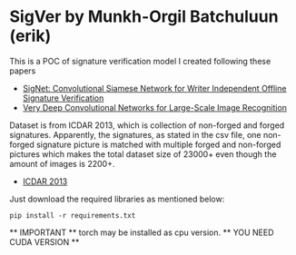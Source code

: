 # SigVer by Munkh-Orgil Batchuluun (erik)
This is a POC of signature verification model I created following these papers
- [SigNet: Convolutional Siamese Network for Writer Independent Offline Signature Verification](https://arxiv.org/abs/1707.02131)
- [Very Deep Convolutional Networks for Large-Scale Image Recognition](https://arxiv.org/abs/1409.1556)

Dataset is from ICDAR 2013, which is collection of non-forged and forged signatures. Apparently, the signatures, as stated in the csv file, one non-forged signature picture is matched with multiple forged and non-forged pictures which makes the total dataset size of 23000+ even though the amount of images is 2200+.
- [ICDAR 2013](https://paperswithcode.com/dataset/icdar-2013)

Just download the required libraries as mentioned below:
```
pip install -r requirements.txt
```
** IMPORTANT ** torch may be installed as cpu version. ** YOU NEED CUDA VERSION **
